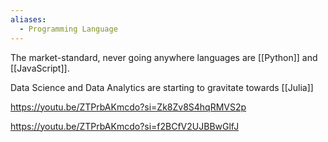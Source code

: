 ```yaml
---
aliases:
  - Programming Language
---
```



The market-standard, never going anywhere languages are [[Python]] and [[JavaScript]]. 

Data Science and Data Analytics are starting to gravitate towards [[Julia]] 

https://youtu.be/ZTPrbAKmcdo?si=Zk8Zv8S4hqRMVS2p

https://youtu.be/ZTPrbAKmcdo?si=f2BCfV2UJBBwGlfJ
